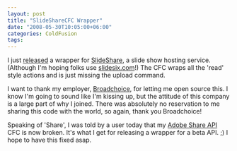 ```yaml
---
layout: post
title: "SlideShareCFC Wrapper"
date: "2008-05-30T10:05:00+06:00"
categories: ColdFusion 
tags: 
---
```


I just <a href="http://slidesharecfc.riaforge.org/">released</a> a wrapper for <a href="http://www.slideshare.net">SlideShare</a>, a slide show hosting service. (Although I'm hoping folks use <a href="http://slidesix.com">slidesix.com</a>!) The CFC wraps all the 'read' style actions and is just missing the upload command.

I want to thank my employer, <a href="http://www.broadchoice.com">Broadchoice</a>, for letting me open source this. I know I'm going to sound like I'm kissing up, but the attitude of this company is a large part of why I joined. There was absolutely no reservation to me sharing this code with the world, so again, thank you Broadchoice!

Speaking of 'Share', I was told by a user today that my <a href="http://sharecfc.riaforge.org/">Adobe Share API</a> CFC is now broken. It's what I get for releasing a wrapper for a beta API. ;) I hope to have this fixed asap.